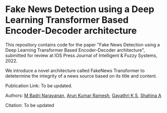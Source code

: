 # Fake News Detection using a Deep Learning Transformer Based Encoder-Decoder architecture

This repository contains code for the paper "Fake News Detection using a Deep Learning Transformer Based Encoder-Decoder architecture", submitted for review at IOS Press Journal of Intelligent & Fuzzy Systems, 2022.

We introduce a novel architecture called FakeNews Transformer to detetermine the integrity of a news source based on its title and content.

Publication Link: To be updated.

Authors: [M Badri Narayanan](https://www.linkedin.com/in/mbadrinarayanan), [Arun Kumar Ramesh](https://www.linkedin.com/in/ak152k), [Gayathri K S](https://scholar.google.co.in/citations?user=R1odoAwAAAAJ&hl=en&oi=ao), [Shahina A](https://scholar.google.co.in/citations?user=TrfKTFIAAAAJ&hl=en)

Citation: To be updated
